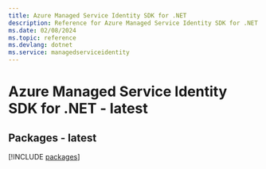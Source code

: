 ```yaml
---
title: Azure Managed Service Identity SDK for .NET
description: Reference for Azure Managed Service Identity SDK for .NET
ms.date: 02/08/2024
ms.topic: reference
ms.devlang: dotnet
ms.service: managedserviceidentity
---
```

# Azure Managed Service Identity SDK for .NET - latest
## Packages - latest
[!INCLUDE [packages](managed-service-identity-index.md)]